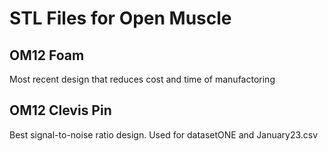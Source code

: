 # STL Files for Open Muscle

## OM12 Foam

Most recent design that reduces cost and time of manufactoring

## OM12 Clevis Pin

Best signal-to-noise ratio design. Used for datasetONE and January23.csv


